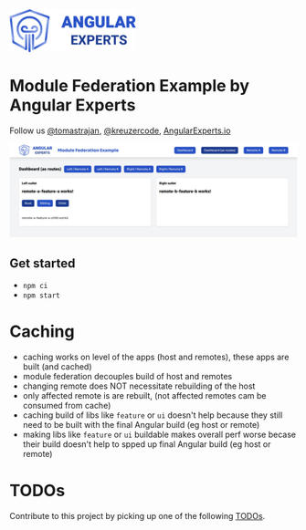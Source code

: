 <img height="75px" src="https://raw.githubusercontent.com/angular-experts-io/module-federation-example/master/apps/host-example/src/assets/angular-experts.png" />

# Module Federation Example by Angular Experts

Follow us [@tomastrajan](https://twitter.com/tomastrajan), [@kreuzercode](https://twitter.com/kreuzercode), [AngularExperts.io](https://angularexperts.io)


<img src="https://raw.githubusercontent.com/angular-experts-io/module-federation-example/master/docs/example.jpg" />

## Get started

- `npm ci`
- `npm start`

# Caching

- caching works on level of the apps (host and remotes), these apps are built (and cached)
- module federation decouples build of host and remotes
- changing remote does NOT necessitate rebuilding of the host
- only affected remote is are rebuilt, (not affected remotes cam be consumed from cache)
- caching build of libs like `feature` or `ui` doesn't help because they still need to be built with the final Angular build (eg host or remote)
- making libs like `feature` or `ui` buildable makes overall perf worse becase their build doesn't help to spped up final Angular build (eg host or remote)

# TODOs

Contribute to this project by picking up one of the following [TODOs](TODO.md).
